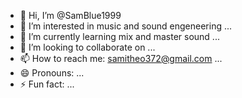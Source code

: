 - 👋 Hi, I’m @SamBlue1999
- 👀 I’m interested in music and sound engeneering ...
- 🌱 I’m currently learning mix and master sound ...
- 💞️ I’m looking to collaborate on ...
- 📫 How to reach me: samitheo372@gmail.com ...
- 😄 Pronouns: ...
- ⚡ Fun fact: ...

<!---
SamBlue1999/SamBlue1999 is a ✨ special ✨ repository because its `README.md` (this file) appears on your GitHub profile.
You can click the Preview link to take a look at your changes.
--->
